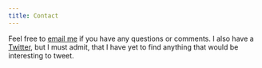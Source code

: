 ```yaml
---
title: Contact
---
```


Feel free to <a href="mailto:me@robertstefanic.com">email me</a> if you have any questions or comments. I also have a <a href="https://twitter.com/RobertStefanic" target="_blank">Twitter</a>, but I must admit, that I have yet to find anything that would be interesting to tweet.